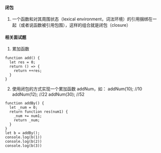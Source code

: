 #### 闭包
1. 一个函数和对其周围状态（lexical environment，词法环境）的引用捆绑在一起（或者说函数被引用包围），这样的组合就是闭包（closure）


#### 相关面试题
1. 累加函数
```
function add() {
  let res = 0;
  return () => {
    return ++res;
  }
}
```
2. 使用闭包的方式实现一个累加函数 addNum，如： addNum(10); //10 addNum(12); //22 addNum(30); //52  
```
function addBy() {
  let _num = 0;
  return function res(num1) {
    _num += num1;
    return _num;
  }
}
let b = addBy();
console.log(b(1))
console.log(b(2))
console.log(b(3))
```
